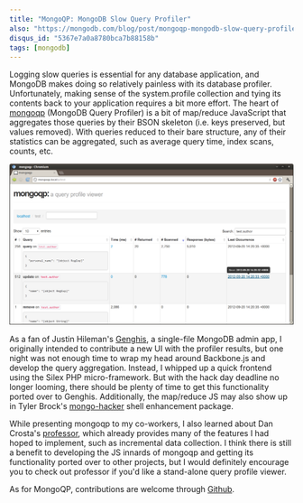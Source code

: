 ```yaml
---
title: "MongoQP: MongoDB Slow Query Profiler"
also: "https://mongodb.com/blog/post/mongoqp-mongodb-slow-query-profiler"
disqus_id: "5367e7a0a8780bca7b88158b"
tags: [mongodb]
---
```

Logging slow queries is essential for any database application, and MongoDB
makes doing so relatively painless with its database profiler. Unfortunately,
making sense of the system.profile collection and tying its contents back to
your application requires a bit more effort. The heart of [mongoqp] (MongoDB
Query Profiler) is a bit of map/reduce JavaScript that aggregates those queries
by their BSON skeleton (i.e. keys preserved, but values removed). With queries
reduced to their bare structure, any of their statistics can be aggregated, such
as average query time, index scans, counts, etc.

!["Aggregated queries"][mongoqp-queries]

As a fan of Justin Hileman's [Genghis], a single-file MongoDB admin app, I
originally intended to contribute a new UI with the profiler results, but one
night was not enough time to wrap my head around Backbone.js and develop the
query aggregation. Instead, I whipped up a quick frontend using the Silex PHP
micro-framework. But with the hack day deadline no longer looming, there should
be plenty of time to get this functionality ported over to Genghis.
Additionally, the map/reduce JS may also show up in Tyler Brock's [mongo-hacker]
shell enhancement package.

While presenting mongoqp to my co-workers, I also learned about Dan Crosta's
[professor], which already provides many of the features I had hoped to
implement, such as incremental data collection. I think there is still a benefit
to developing the JS innards of mongoqp and getting its functionality ported
over to other projects, but I would definitely encourage you to check out
professor if you'd like a stand-alone query profile viewer.

As for MongoQP, contributions are welcome through [Github][mongoqp].

  [Genghis]: http://genghisapp.com/
  [mongoqp]: https://github.com/jmikola/mongoqp
  [mongo-hacker]: https://github.com/TylerBrock/mongo-hacker
  [professor]: https://github.com/dcrosta/professor

  [mongoqp-queries]: /assets/img/20121205_mongoqp_queries.png
